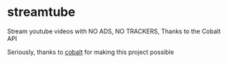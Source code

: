 # streamtube
Stream youtube videos with NO ADS, NO TRACKERS, Thanks to the Cobalt API

Seriously, thanks to [cobalt](https://cobalt.tools/) for making this project possible
